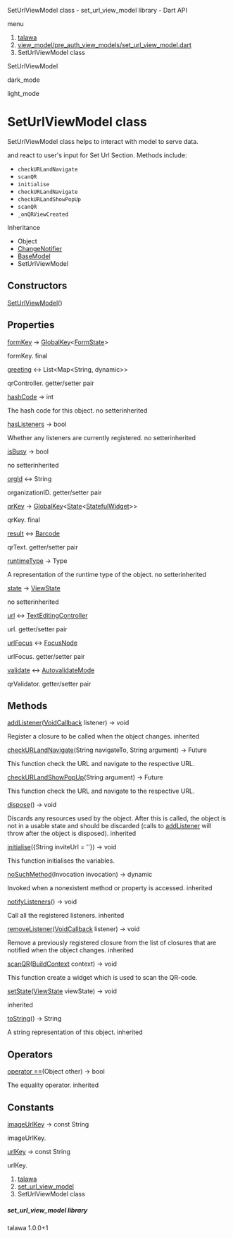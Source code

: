 




SetUrlViewModel class - set\_url\_view\_model library - Dart API







menu

1. [talawa](../index.html)
2. [view\_model/pre\_auth\_view\_models/set\_url\_view\_model.dart](../view_model_pre_auth_view_models_set_url_view_model/view_model_pre_auth_view_models_set_url_view_model-library.html)
3. SetUrlViewModel class

SetUrlViewModel


dark\_mode

light\_mode




# SetUrlViewModel class


SetUrlViewModel class helps to interact with model to serve data.

and react to user's input for Set Url Section.
Methods include:

* `checkURLandNavigate`
* `scanQR`
* `initialise`
* `checkURLandNavigate`
* `checkURLandShowPopUp`
* `scanQR`
* `_onQRViewCreated`

Inheritance

* Object
* [ChangeNotifier](https://api.flutter.dev/flutter/foundation/ChangeNotifier-class.html)
* [BaseModel](../view_model_base_view_model/BaseModel-class.html)
* SetUrlViewModel



## Constructors

[SetUrlViewModel](../view_model_pre_auth_view_models_set_url_view_model/SetUrlViewModel/SetUrlViewModel.html)()




## Properties

[formKey](../view_model_pre_auth_view_models_set_url_view_model/SetUrlViewModel/formKey.html)
→ [GlobalKey](https://api.flutter.dev/flutter/widgets/GlobalKey-class.html)<[FormState](https://api.flutter.dev/flutter/widgets/FormState-class.html)>

formKey.
final

[greeting](../view_model_pre_auth_view_models_set_url_view_model/SetUrlViewModel/greeting.html)
↔ List<Map<String, dynamic>>

qrController.
getter/setter pair

[hashCode](https://api.flutter.dev/flutter/foundation/Listenable/hashCode.html)
→ int

The hash code for this object.
no setterinherited

[hasListeners](https://api.flutter.dev/flutter/foundation/ChangeNotifier/hasListeners.html)
→ bool

Whether any listeners are currently registered.
no setterinherited

[isBusy](../view_model_base_view_model/BaseModel/isBusy.html)
→ bool

no setterinherited

[orgId](../view_model_pre_auth_view_models_set_url_view_model/SetUrlViewModel/orgId.html)
↔ String

organizationID.
getter/setter pair

[qrKey](../view_model_pre_auth_view_models_set_url_view_model/SetUrlViewModel/qrKey.html)
→ [GlobalKey](https://api.flutter.dev/flutter/widgets/GlobalKey-class.html)<[State](https://api.flutter.dev/flutter/widgets/State-class.html)<[StatefulWidget](https://api.flutter.dev/flutter/widgets/StatefulWidget-class.html)>>

qrKey.
final

[result](../view_model_pre_auth_view_models_set_url_view_model/SetUrlViewModel/result.html)
↔ [Barcode](https://pub.dev/documentation/qr_code_scanner/1.0.1/qr_code_scanner/Barcode-class.html)

qrText.
getter/setter pair

[runtimeType](https://api.flutter.dev/flutter/foundation/Listenable/runtimeType.html)
→ Type

A representation of the runtime type of the object.
no setterinherited

[state](../view_model_base_view_model/BaseModel/state.html)
→ [ViewState](../enums_enums/ViewState.html)

no setterinherited

[url](../view_model_pre_auth_view_models_set_url_view_model/SetUrlViewModel/url.html)
↔ [TextEditingController](https://api.flutter.dev/flutter/widgets/TextEditingController-class.html)

url.
getter/setter pair

[urlFocus](../view_model_pre_auth_view_models_set_url_view_model/SetUrlViewModel/urlFocus.html)
↔ [FocusNode](https://api.flutter.dev/flutter/widgets/FocusNode-class.html)

urlFocus.
getter/setter pair

[validate](../view_model_pre_auth_view_models_set_url_view_model/SetUrlViewModel/validate.html)
↔ [AutovalidateMode](https://api.flutter.dev/flutter/widgets/AutovalidateMode.html)

qrValidator.
getter/setter pair



## Methods

[addListener](https://api.flutter.dev/flutter/foundation/ChangeNotifier/addListener.html)([VoidCallback](https://api.flutter.dev/flutter/dart-ui/VoidCallback.html) listener)
→ void


Register a closure to be called when the object changes.
inherited

[checkURLandNavigate](../view_model_pre_auth_view_models_set_url_view_model/SetUrlViewModel/checkURLandNavigate.html)(String navigateTo, String argument)
→ Future<void>


This function check the URL and navigate to the respective URL.

[checkURLandShowPopUp](../view_model_pre_auth_view_models_set_url_view_model/SetUrlViewModel/checkURLandShowPopUp.html)(String argument)
→ Future<void>


This function check the URL and navigate to the respective URL.

[dispose](https://api.flutter.dev/flutter/foundation/ChangeNotifier/dispose.html)()
→ void


Discards any resources used by the object. After this is called, the
object is not in a usable state and should be discarded (calls to
[addListener](https://api.flutter.dev/flutter/foundation/ChangeNotifier/addListener.html) will throw after the object is disposed).
inherited

[initialise](../view_model_pre_auth_view_models_set_url_view_model/SetUrlViewModel/initialise.html)({String inviteUrl = ''})
→ void


This function initialises the variables.

[noSuchMethod](https://api.flutter.dev/flutter/foundation/Listenable/noSuchMethod.html)(Invocation invocation)
→ dynamic


Invoked when a nonexistent method or property is accessed.
inherited

[notifyListeners](https://api.flutter.dev/flutter/foundation/ChangeNotifier/notifyListeners.html)()
→ void


Call all the registered listeners.
inherited

[removeListener](https://api.flutter.dev/flutter/foundation/ChangeNotifier/removeListener.html)([VoidCallback](https://api.flutter.dev/flutter/dart-ui/VoidCallback.html) listener)
→ void


Remove a previously registered closure from the list of closures that are
notified when the object changes.
inherited

[scanQR](../view_model_pre_auth_view_models_set_url_view_model/SetUrlViewModel/scanQR.html)([BuildContext](https://api.flutter.dev/flutter/widgets/BuildContext-class.html) context)
→ void


This function create a widget which is used to scan the QR-code.

[setState](../view_model_base_view_model/BaseModel/setState.html)([ViewState](../enums_enums/ViewState.html) viewState)
→ void


inherited

[toString](https://api.flutter.dev/flutter/foundation/Listenable/toString.html)()
→ String


A string representation of this object.
inherited



## Operators

[operator ==](https://api.flutter.dev/flutter/foundation/Listenable/operator_equals.html)(Object other)
→ bool


The equality operator.
inherited



## Constants

[imageUrlKey](../view_model_pre_auth_view_models_set_url_view_model/SetUrlViewModel/imageUrlKey-constant.html)
→ const String

imageUrlKey.

[urlKey](../view_model_pre_auth_view_models_set_url_view_model/SetUrlViewModel/urlKey-constant.html)
→ const String

urlKey.



 


1. [talawa](../index.html)
2. [set\_url\_view\_model](../view_model_pre_auth_view_models_set_url_view_model/view_model_pre_auth_view_models_set_url_view_model-library.html)
3. SetUrlViewModel class

##### set\_url\_view\_model library





talawa
1.0.0+1






